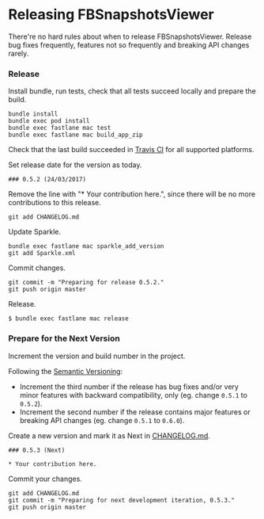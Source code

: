 # Releasing FBSnapshotsViewer

There're no hard rules about when to release FBSnapshotsViewer. Release bug fixes frequently, features not so frequently and breaking API changes rarely.

### Release

Install bundle, run tests, check that all tests succeed locally and prepare the build.

```
bundle install
bundle exec pod install
bundle exec fastlane mac test
bundle exec fastlane mac build_app_zip
```

Check that the last build succeeded in [Travis CI](https://travis-ci.org/Antondomashnev/FBSnapshotsViewer) for all supported platforms.

Set release date for the version as today.

```
### 0.5.2 (24/03/2017)
```

Remove the line with "* Your contribution here.", since there will be no more contributions to this release.

```
git add CHANGELOG.md
```

Update Sparkle.

```
bundle exec fastlane mac sparkle_add_version
git add Sparkle.xml
```

Commit changes.

```
git commit -m "Preparing for release 0.5.2."
git push origin master
```

Release.

```
$ bundle exec fastlane mac release
```

### Prepare for the Next Version

Increment the version and build number in the project.

Following the [Semantic Versioning](http://semver.org/):
*  Increment the third number if the release has bug fixes and/or very minor features with backward compatibility, only (eg. change `0.5.1` to `0.5.2`).
*  Increment the second number if the release contains major features or breaking API changes (eg. change `0.5.1` to `0.6.0`).

Create a new version and mark it as Next in [CHANGELOG.md](CHANGELOG.md).

```
### 0.5.3 (Next)

* Your contribution here.
```

Commit your changes.

```
git add CHANGELOG.md
git commit -m "Preparing for next development iteration, 0.5.3."
git push origin master
```
